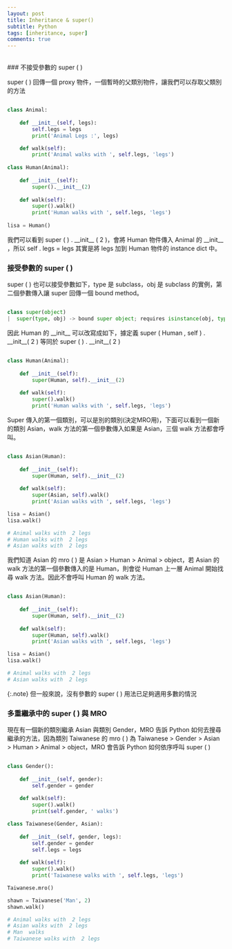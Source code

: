 ```yaml
---
layout: post
title: Inheritance & super()
subtitle: Python
tags: [inheritance, super]
comments: true
---
```

<br/>
### 不接受參數的 super ( )

super ( ) 回傳一個 proxy 物件，一個暫時的父類別物件，讓我們可以存取父類別的方法

```python

class Animal:
            
    def __init__(self, legs):
        self.legs = legs
        print('Animal Legs :', legs)

    def walk(self):
        print('Animal walks with ', self.legs, 'legs')
              
class Human(Animal):
  
    def __init__(self):
        super().__init__(2)
        
    def walk(self):
        super().walk()
        print('Human walks with ', self.legs, 'legs')
 
lisa = Human()

```

我們可以看到 super ( ) . \_\_init__ ( 2 )，會將 Human 物件傳入 Animal 的 \_\_init__ ，所以 self . legs = legs 其實是將 legs 加到 Human 物件的 instance dict 中。
<br/>
### 接受參數的 super ( )

super ( ) 也可以接受參數如下，type 是 subclass，obj 是 subclass 的實例，第二個參數傳入讓 super 回傳一個 bound method。

```python

class super(object)
|  super(type, obj) -> bound super object; requires isinstance(obj, type)

```

因此 Human 的 \_\_init__ 可以改寫成如下，據定義 super ( Human , self ) . \_\_init__( 2 ) 等同於 super ( ) . \_\_init__( 2 )

```python

class Human(Animal):
  
    def __init__(self):
        super(Human, self).__init__(2)
        
    def walk(self):
        super().walk()
        print('Human walks with ', self.legs, 'legs') 

```

Super 傳入的第一個類別，可以是別的類別(決定MRO用)，下面可以看到一個新的類別 Asian，walk 方法的第一個參數傳入如果是 Asian，三個 walk 方法都會呼叫。

```python

class Asian(Human):
  
    def __init__(self):
        super(Human, self).__init__(2)  
    
    def walk(self):
        super(Asian, self).walk()
        print('Asian walks with ', self.legs, 'legs')

lisa = Asian()
lisa.walk()

# Animal walks with  2 legs
# Human walks with  2 legs
# Asian walks with  2 legs

```

我們知道 Asian 的 mro ( ) 是 Asian > Human > Animal > object，若 Asian 的 walk 方法的第一個參數傳入的是 Human，則會從 Human 上一層 Animal 開始找尋 walk 方法。因此不會呼叫 Human 的 walk 方法。

```python

class Asian(Human):
  
    def __init__(self):
        super(Human, self).__init__(2)  
    
    def walk(self):
        super(Human, self).walk()
        print('Asian walks with ', self.legs, 'legs')

lisa = Asian()
lisa.walk()

# Animal walks with  2 legs
# Asian walks with  2 legs

```

{:.note}
但一般來說，沒有參數的 super ( ) 用法已足夠適用多數的情況
<br/>
### 多重繼承中的 super ( ) 與 MRO

現在有一個新的類別繼承 Asian 與類別 Gender，MRO 告訴 Python 如何去搜尋繼承的方法，因為類別 Taiwanese 的 mro ( ) 為 Taiwanese > Gender > Asian > Human > Animal > object，MRO 會告訴 Python 如何依序呼叫 super ( )

```python

class Gender():
  
    def __init__(self, gender):
        self.gender = gender
    
    def walk(self):
        super().walk()
        print(self.gender, ' walks')

class Taiwanese(Gender, Asian):
    
    def __init__(self, gender, legs):
        self.gender = gender
        self.legs = legs
    
    def walk(self):
        super().walk()
        print('Taiwanese walks with ', self.legs, 'legs')

Taiwanese.mro()

shawn = Taiwanese('Man', 2)
shawn.walk()

# Animal walks with  2 legs
# Asian walks with  2 legs
# Man  walks
# Taiwanese walks with  2 legs

```

<br>
<br>
<br>
